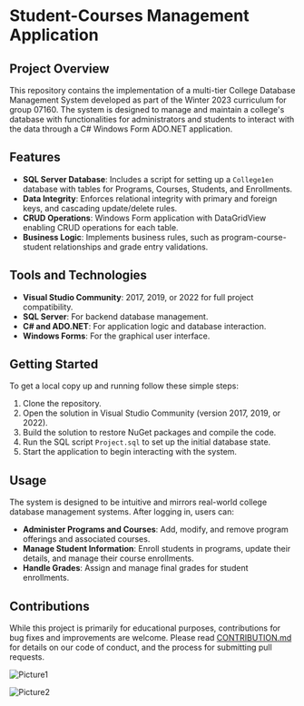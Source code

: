 # Student-Courses Management Application
## Project Overview

This repository contains the implementation of a multi-tier College Database Management System developed as part of the Winter 2023 curriculum for group 07160. The system is designed to manage and maintain a college's database with functionalities for administrators and students to interact with the data through a C# Windows Form ADO.NET application.

## Features

- **SQL Server Database**: Includes a script for setting up a `College1en` database with tables for Programs, Courses, Students, and Enrollments.
- **Data Integrity**: Enforces relational integrity with primary and foreign keys, and cascading update/delete rules.
- **CRUD Operations**: Windows Form application with DataGridView enabling CRUD operations for each table.
- **Business Logic**: Implements business rules, such as program-course-student relationships and grade entry validations.

## Tools and Technologies

- **Visual Studio Community**: 2017, 2019, or 2022 for full project compatibility.
- **SQL Server**: For backend database management.
- **C# and ADO.NET**: For application logic and database interaction.
- **Windows Forms**: For the graphical user interface.

## Getting Started

To get a local copy up and running follow these simple steps:

1. Clone the repository.
2. Open the solution in Visual Studio Community (version 2017, 2019, or 2022).
3. Build the solution to restore NuGet packages and compile the code.
4. Run the SQL script `Project.sql` to set up the initial database state.
5. Start the application to begin interacting with the system.

## Usage

The system is designed to be intuitive and mirrors real-world college database management systems. After logging in, users can:

- **Administer Programs and Courses**: Add, modify, and remove program offerings and associated courses.
- **Manage Student Information**: Enroll students in programs, update their details, and manage their course enrollments.
- **Handle Grades**: Assign and manage final grades for student enrollments.

## Contributions

While this project is primarily for educational purposes, contributions for bug fixes and improvements are welcome. Please read [CONTRIBUTION.md](CONTRIBUTION.md) for details on our code of conduct, and the process for submitting pull requests.


![Picture1](https://github.com/porpup/Student_Courses_Management_App/assets/3512401/49a0c33b-9b56-4511-b403-549069006dfc)

![Picture2](https://github.com/porpup/Student_Courses_Management_App/assets/3512401/015cd969-3595-494d-882d-5eee963962a9)
